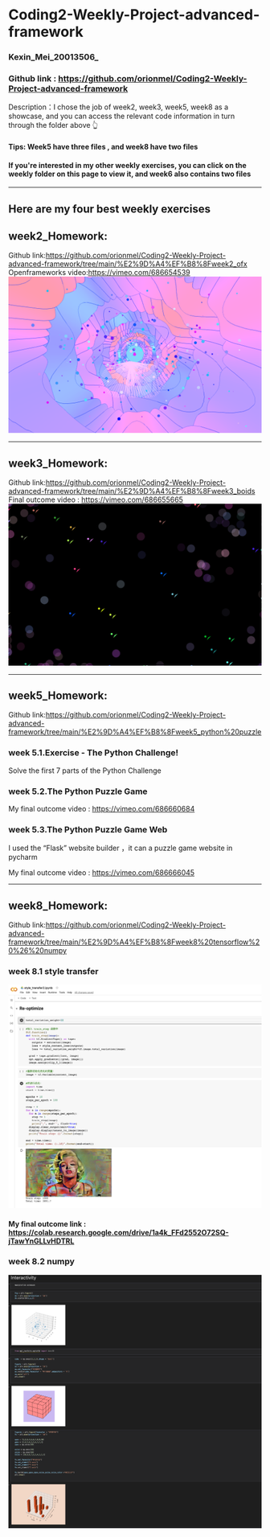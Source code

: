 # Coding2-Weekly-Project-advanced-framework
### Kexin_Mei_20013506_
### Github link : <https://github.com/orionmel/Coding2-Weekly-Project-advanced-framework>

Description：I chose the job of week2, week3, week5, week8 as a showcase, and you can access the relevant code information in turn through the folder above 👆 <br>

#### Tips: Week5 have three files , and week8 have two files <br>
#### If you're interested in my other weekly exercises, you can click on the weekly folder on this page to view it, and week6 also contains two files

---
## Here are my four best weekly exercises

## week2_Homework:
Github link:<https://github.com/orionmel/Coding2-Weekly-Project-advanced-framework/tree/main/%E2%9D%A4%EF%B8%8Fweek2_ofx><br>
Openframeworks video:<https://vimeo.com/686654539>
![](https://github.com/orionmel/Coding2-Weekly-Project-advanced-framework/blob/main/%E2%9D%A4%EF%B8%8Fweek2_ofx/finalwork.jpg)

---
## week3_Homework:
Github link:<https://github.com/orionmel/Coding2-Weekly-Project-advanced-framework/tree/main/%E2%9D%A4%EF%B8%8Fweek3_boids><br>
Final outcome video : <https://vimeo.com/686655665>
![](https://github.com/orionmel/Coding2-Weekly-Project-advanced-framework/blob/main/%E2%9D%A4%EF%B8%8Fweek3_boids/final_outcome.jpg)

---
## week5_Homework:
Github link:<https://github.com/orionmel/Coding2-Weekly-Project-advanced-framework/tree/main/%E2%9D%A4%EF%B8%8Fweek5_python%20puzzle><br>

### week 5.1.Exercise - The Python Challenge!
Solve the first 7 parts of the Python Challenge

### week 5.2.The Python Puzzle Game
My final outcome video : <https://vimeo.com/686660684>

### week 5.3.The Python Puzzle Game Web 
I used the “Flask” website builder ，it can a puzzle game website in pycharm

My final outcome video : <https://vimeo.com/686666045>

--- 
## week8_Homework:
Github link:<https://github.com/orionmel/Coding2-Weekly-Project-advanced-framework/tree/main/%E2%9D%A4%EF%B8%8Fweek8%20tensorflow%20%26%20numpy><br>

### week 8.1 style transfer

![](https://github.com/orionmel/Coding2-Weekly-Project-advanced-framework/blob/main/%E2%9D%A4%EF%B8%8Fweek8%20tensorflow%20%26%20numpy/week8.1_style_transfer/image4.png)

#### My final outcome link : <https://colab.research.google.com/drive/1a4k_FFd2552O72SQ-jTawYnGLLvHDTRL>

### week 8.2 numpy

![](https://github.com/orionmel/Coding2-Weekly-Project-advanced-framework/blob/main/%E2%9D%A4%EF%B8%8Fweek8%20tensorflow%20%26%20numpy/week8_numpy/image3.png)


